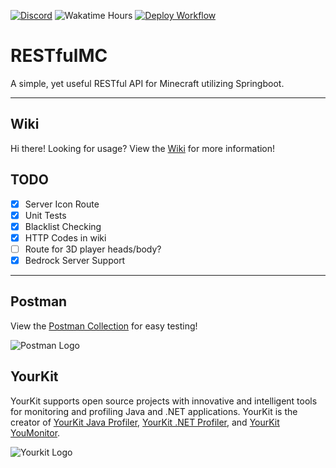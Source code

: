[![Discord](https://discord.com/api/guilds/827863713855176755/widget.png)](https://discord.gg/p9gzFE2bc6)
![Wakatime Hours](https://wakatime.rainnny.club/api/badge/Rainnny/interval:any/project:RESTfulMC)
[![Deploy Workflow](https://git.rainnny.club/Rainnny/RESTfulMC/actions/workflows/deploy.yml/badge.svg)](https://git.rainnny.club/Rainnny/RESTfulMC/actions?workflow=deploy.yml)

# RESTfulMC
A simple, yet useful RESTful API for Minecraft utilizing Springboot.

---

## Wiki
Hi there! Looking for usage? View the [Wiki](https://git.rainnny.club/Rainnny/RESTfulMC/wiki) for more information!

## TODO
- [x] Server Icon Route
- [x] Unit Tests
- [x] Blacklist Checking
- [x] HTTP Codes in wiki
- [ ] Route for 3D player heads/body?
- [x] Bedrock Server Support

---

## Postman
View the [Postman Collection](https://documenter.getpostman.com/view/24401599/2sA35Mxdu3) for easy testing!

![Postman Logo](https://avatars.githubusercontent.com/u/10251060?s=84)

## YourKit
YourKit supports open source projects with innovative and intelligent tools for monitoring and profiling Java and .NET applications.
YourKit is the creator of [YourKit Java Profiler](https://www.yourkit.com/java/profiler), [YourKit .NET Profiler](https://www.yourkit.com/.net/profiler), and [YourKit YouMonitor](https://www.yourkit.com/youmonitor).

![Yourkit Logo](https://www.yourkit.com/images/yklogo.png)